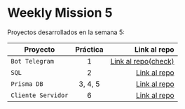 # Weekly Mission 5

Proyectos desarrollados en la semana 5:

| Proyecto | Práctica | Link al repo |
| ------------- |:-------------:| -----:|
|`Bot Telegram`|1|[Link al repo(check)](https://github.com/Drako9159/fizzbuzz.git)|
|`SQL`|2|[Link al repo]()|
|`Prisma DB`|3, 4, 5|[Link al repo]()|
|`Cliente Servidor`|6|[Link al repo]()|